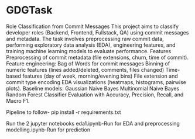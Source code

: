 # GDGTask
Role Classification from Commit Messages
This project aims to classify developer roles (Backend, Frontend, Fullstack, QA) using commit messages and metadata. The task involves preprocessing raw commit data, performing exploratory data analysis (EDA), engineering features, and training machine learning models to evaluate performance.
Features
Preprocessing of commit metadata (file extensions, churn, time of commit).
Feature engineering:
Bag of Words for commit messages
Binning of numeric features (lines added/deleted, comments, files changed)
Time-based features (day of week, morning/evening bins)
File extension and commit type encoding
EDA visualizations (heatmaps, histograms, pairwise plots).
Baseline models:
Gaussian Naive Bayes
Multinomial Naive Bayes
Random Forest Classifier
Evaluation with Accuracy, Precision, Recall, and Macro F1.

Pipeline to follow-
pip install -r requirements.txt

Run the 2 jupyter notebooks
eda1.ipynb-Run for EDA and preprocessing
modelling.ipynb-Run for prediction
